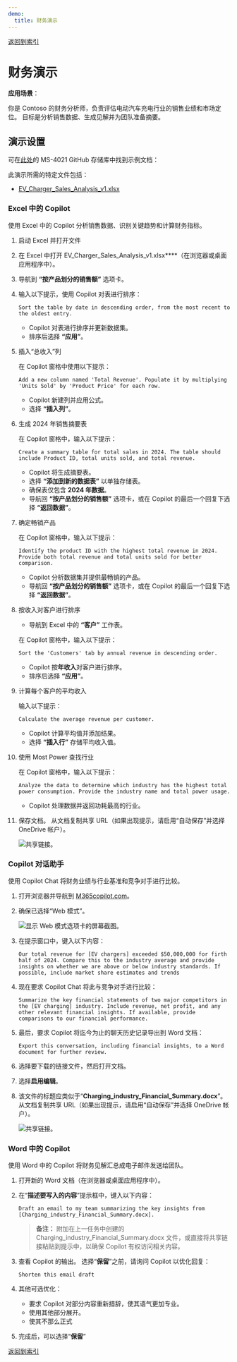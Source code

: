 ```yaml
---
demo:
  title: 财务演示
---
```


[返回到索引](https://microsoftlearning.github.io/MS-4021-Copilot-Immersion-Experience/)

# 财务演示

**应用场景**：  

你是 Contoso 的财务分析师，负责评估电动汽车充电行业的销售业绩和市场定位。 目标是分析销售数据、生成见解并为团队准备摘要。

## 演示设置

可在[此处](https://github.com/MicrosoftLearning/MS-4021-Copilot-Immersion-Experience/tree/master/ResourceFiles)的 MS-4021 GitHub 存储库中找到示例文档：

此演示所需的特定文件包括：

- [EV_Charger_Sales_Analysis_v1.xlsx](https://github.com/MicrosoftLearning/MS-4021-Copilot-Immersion-Experience/raw/master/ResourceFiles/EV_Charger_Sales_Analysis_v1.xlsx)

### Excel 中的 Copilot  

使用 Excel 中的 Copilot 分析销售数据、识别关键趋势和计算财务指标。

1. 启动 Excel 并打开文件  

1. 在 Excel 中打开 EV_Charger_Sales_Analysis_v1.xlsx****（在浏览器或桌面应用程序中）。  

1. 导航到 **“按产品划分的销售额”** 选项卡。  

1. 输入以下提示，使用 Copilot 对表进行排序：  

    ```text
    Sort the table by date in descending order, from the most recent to the oldest entry.
    ```  

    - Copilot 对表进行排序并更新数据集。  
    - 排序后选择 **“应用”**。  

1. 插入“总收入”列  

    在 Copilot 窗格中使用以下提示：  

    ```text
    Add a new column named 'Total Revenue'. Populate it by multiplying 'Units Sold' by 'Product Price' for each row.
    ```  

    - Copilot 新建列并应用公式。  
    - 选择 **“插入列”**。  

1. 生成 2024 年销售摘要表  

    在 Copilot 窗格中，输入以下提示：  

    ```text
    Create a summary table for total sales in 2024. The table should include Product ID, total units sold, and total revenue.
    ```  

    - Copilot 将生成摘要表。  
    - 选择 **“添加到新的数据表”** 以单独存储表。  
    - 确保表仅包含 **2024 年数据**。  
    - 导航回 **“按产品划分的销售额”** 选项卡，或在 Copilot 的最后一个回复下选择 **“返回数据”**。  

1. 确定畅销产品  

    在 Copilot 窗格中，输入以下提示：  

    ```text
    Identify the product ID with the highest total revenue in 2024. Provide both total revenue and total units sold for better comparison.
    ```  

    - Copilot 分析数据集并提供最畅销的产品。
    - 导航回 **“按产品划分的销售额”** 选项卡，或在 Copilot 的最后一个回复下选择 **“返回数据”**。  

1. 按收入对客户进行排序

    - 导航到 Excel 中的 **“客户”** 工作表。

    在 Copilot 窗格中，输入以下提示：  

    ```text
    Sort the 'Customers' tab by annual revenue in descending order.
    ```  

    - Copilot 按**年收入**对客户进行排序。  
    - 排序后选择 **“应用”**。  

1. 计算每个客户的平均收入

    输入以下提示：  

    ```text
    Calculate the average revenue per customer.
    ```  

    - Copilot 计算平均值并添加结果。  
    - 选择 **“插入行”** 存储平均收入值。  

1. 使用 Most Power 查找行业  

    在 Copilot 窗格中，输入以下提示：  

    ```text
    Analyze the data to determine which industry has the highest total power consumption. Provide the industry name and total power usage.
    ```  

    - Copilot 处理数据并返回功耗最高的行业。

1. 保存文档。 从文档复制共享 URL（如果出现提示，请启用“自动保存”并选择 OneDrive 帐户）。

    ![共享链接。](../Demos/Media/share-menu-with-copy-link-9fd1c60a.png)

### Copilot 对话助手

使用 Copilot Chat 将财务业绩与行业基准和竞争对手进行比较。

1. 打开浏览器并导航到 [M365copilot.com](https://m365copilot.com/)。

1. 确保已选择“Web 模式”。

    ![显示 Web 模式选项卡的屏幕截图。](../Prompts/Media/web-mode.png)

1. 在提示窗口中，键入以下内容：

    ```text
    Our total revenue for [EV chargers] exceeded $50,000,000 for firth half of 2024. Compare this to the industry average and provide insights on whether we are above or below industry standards. If possible, include market share estimates and trends
    ```

1. 现在要求 Copilot Chat 将此与竞争对手进行比较：

    ```text
    Summarize the key financial statements of two major competitors in the [EV charging] industry. Include revenue, net profit, and any other relevant financial insights. If available, provide comparisons to our financial performance.
    ```

1. 最后，要求 Copilot 将迄今为止的聊天历史记录导出到 Word 文档：

    ```text
    Export this conversation, including financial insights, to a Word document for further review.
    ```

1. 选择要下载的链接文件，然后打开文档。

1. 选择**启用编辑**。

1. 该文件的标题应类似于“**Charging_industry_Financial_Summary.docx**”。 从文档复制共享 URL（如果出现提示，请启用“自动保存”并选择 OneDrive 帐户）。

    ![共享链接。](../Demos/Media/share-menu-with-copy-link-9fd1c60a.png)

### Word 中的 Copilot

使用 Word 中的 Copilot 将财务见解汇总成电子邮件发送给团队。

1. 打开新的 Word 文档（在浏览器或桌面应用程序中）。

1. 在“**描述要写入的内容**”提示框中，键入以下内容：

    ```text
    Draft an email to my team summarizing the key insights from [Charging_industry_Financial_Summary.docx].
    ```

    > **备注：** 附加在上一任务中创建的 Charging_industry_Financial_Summary.docx 文件，或直接将共享链接粘贴到提示中，以确保 Copilot 有权访问相关内容。

1. 查看 Copilot 的输出。 选择“**保留**”之前，请询问 Copilot 以优化回复：

    ```text
    Shorten this email draft
    ```

1. 其他可选优化：

    - 要求 Copilot 对部分内容重新措辞，使其语气更加专业。
    - 使用其他部分展开。
    - 使其不那么正式

1. 完成后，可以选择“**保留**”

[返回到索引](https://microsoftlearning.github.io/MS-4021-Copilot-Immersion-Experience/)
